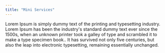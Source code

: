 ```yaml
---
title: "Mini Services"
---
```

Lorem Ipsum is simply dummy text of the printing and typesetting industry. Lorem Ipsum has been the industry's standard dummy text ever since the 1500s, when an unknown printer took a galley of type and scrambled it to make a type specimen book.. It has survived not only five centuries, but also the leap into electronic typesetting, remaining essentially unchanged.
